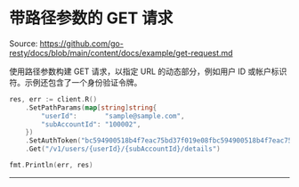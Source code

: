 # 带路径参数的 GET 请求

Source: https://github.com/go-resty/docs/blob/main/content/docs/example/get-request.md

使用路径参数构建 GET 请求，以指定 URL 的动态部分，例如用户 ID 或帐户标识符。示例还包含了一个身份验证令牌。

```go
res, err := client.R()
    .SetPathParams(map[string]string{
		"userId":       "sample@sample.com",
		"subAccountId": "100002",
	})
    .SetAuthToken("bc594900518b4f7eac75bd37f019e08fbc594900518b4f7eac75bd37f019e08f")
    .Get("/v1/users/{userId}/{subAccountId}/details")

fmt.Println(err, res)
```

--------------------------------
